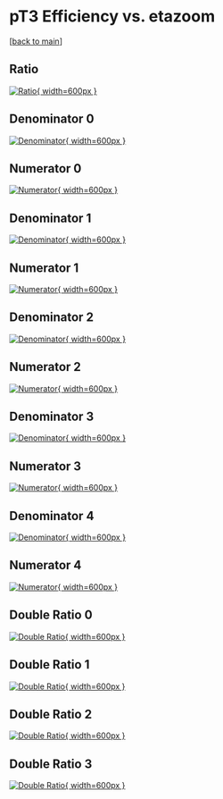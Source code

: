 # pT3 Efficiency vs. etazoom

[[back to main](./)]



## Ratio

[![Ratio](../mtv/var/pT3_base_211_0_eff_etazoom.png){ width=600px }](../mtv/var/pT3_base_211_0_eff_etazoom.pdf)

## Denominator 0

[![Denominator](../mtv/den/pT3_base_211_0_eff_etazoom_den0.png){ width=600px }](../mtv/den/pT3_base_211_0_eff_etazoom_den0.pdf)

## Numerator 0

[![Numerator](../mtv/num/pT3_base_211_0_eff_etazoom_num0.png){ width=600px }](../mtv/num/pT3_base_211_0_eff_etazoom_num0.pdf)

## Denominator 1

[![Denominator](../mtv/den/pT3_base_211_0_eff_etazoom_den1.png){ width=600px }](../mtv/den/pT3_base_211_0_eff_etazoom_den1.pdf)

## Numerator 1

[![Numerator](../mtv/num/pT3_base_211_0_eff_etazoom_num1.png){ width=600px }](../mtv/num/pT3_base_211_0_eff_etazoom_num1.pdf)

## Denominator 2

[![Denominator](../mtv/den/pT3_base_211_0_eff_etazoom_den2.png){ width=600px }](../mtv/den/pT3_base_211_0_eff_etazoom_den2.pdf)

## Numerator 2

[![Numerator](../mtv/num/pT3_base_211_0_eff_etazoom_num2.png){ width=600px }](../mtv/num/pT3_base_211_0_eff_etazoom_num2.pdf)

## Denominator 3

[![Denominator](../mtv/den/pT3_base_211_0_eff_etazoom_den3.png){ width=600px }](../mtv/den/pT3_base_211_0_eff_etazoom_den3.pdf)

## Numerator 3

[![Numerator](../mtv/num/pT3_base_211_0_eff_etazoom_num3.png){ width=600px }](../mtv/num/pT3_base_211_0_eff_etazoom_num3.pdf)

## Denominator 4

[![Denominator](../mtv/den/pT3_base_211_0_eff_etazoom_den4.png){ width=600px }](../mtv/den/pT3_base_211_0_eff_etazoom_den4.pdf)

## Numerator 4

[![Numerator](../mtv/num/pT3_base_211_0_eff_etazoom_num4.png){ width=600px }](../mtv/num/pT3_base_211_0_eff_etazoom_num4.pdf)

## Double Ratio 0

[![Double Ratio](../mtv/ratio/pT3_base_211_0_eff_etazoom_ratio0.png){ width=600px }](../mtv/ratio/pT3_base_211_0_eff_etazoom_ratio0.pdf)

## Double Ratio 1

[![Double Ratio](../mtv/ratio/pT3_base_211_0_eff_etazoom_ratio1.png){ width=600px }](../mtv/ratio/pT3_base_211_0_eff_etazoom_ratio1.pdf)

## Double Ratio 2

[![Double Ratio](../mtv/ratio/pT3_base_211_0_eff_etazoom_ratio2.png){ width=600px }](../mtv/ratio/pT3_base_211_0_eff_etazoom_ratio2.pdf)

## Double Ratio 3

[![Double Ratio](../mtv/ratio/pT3_base_211_0_eff_etazoom_ratio3.png){ width=600px }](../mtv/ratio/pT3_base_211_0_eff_etazoom_ratio3.pdf)

